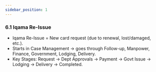```yaml
---
sidebar_position: 1
---
```

### 6.1 Iqama Re-Issue

- Iqama Re-Issue = New card request (due to renewal, lost/damaged, etc.).
- Starts in Case Management → goes through Follow-up, Manpower, Finance, Government, Lodging, Delivery.
- Key Stages: Request → Dept Approvals → Payment → Govt Issue → Lodging → Delivery → Completed.